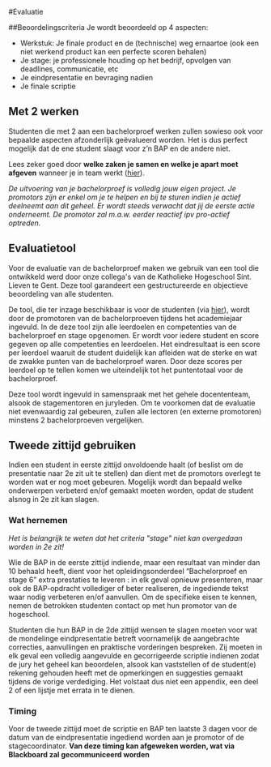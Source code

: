 #Evaluatie

##Beoordelingscriteria
Je wordt beoordeeld op 4 aspecten:
* Werkstuk: Je finale product en de (technische) weg ernaartoe (ook een niet werkend product kan een perfecte scoren behalen)
* Je stage: je professionele houding op het bedrijf, opvolgen van deadlines, communicatie, etc
* Je eindpresentatie en bevraging nadien
* Je finale scriptie

## Met 2 werken
Studenten die met 2 aan een bachelorproef werken zullen sowieso ook voor bepaalde aspecten afzonderlijk geëvalueerd worden. Het is dus perfect mogelijk dat de ene student slaagt voor z’n BAP en de andere niet.

Lees zeker goed door **welke zaken je samen en welke je apart moet afgeven** wanneer je in team werkt ([hier](Deliverables/inleveren.md)).


*De uitvoering van je bachelorproef is volledig jouw eigen project. Je promotors zijn er enkel om je te helpen en bij te sturen indien je actief deelneemt aan dit geheel. Er wordt steeds verwacht dat jij de eerste actie onderneemt. De promotor zal m.a.w. eerder reactief ipv pro-actief optreden.*

## Evaluatietool
Voor de evaluatie van de bachelorproef maken we gebruik van een tool die ontwikkeld werd door onze collega's van de Katholieke Hogeschool Sint. Lieven te Gent. Deze tool garandeert een gestructureerde en objectieve beoordeling van alle studenten.

De tool, die ter inzage beschikbaar is voor de studenten (via [hier](https://github.com/AP-Elektronica-ICT/BAP_Stage_Syllabus/tree/master/Evaluatie)), wordt door de promotoren van de bachelorproeven tijdens het academiejaar ingevuld. In de deze tool zijn alle leerdoelen en competenties van de bachelorproef en stage opgenomen. Er wordt voor iedere student en score gegeven op alle competenties en leerdoelen. Het eindresultaat is een score per leerdoel waaruit de student duidelijk kan afleiden wat de sterke en wat de zwakke punten van de bachelorproef waren. Door deze scores per leerdoel op te tellen komen we uiteindelijk tot het puntentotaal voor de bachelorproef.

Deze tool wordt ingevuld in samenspraak met het gehele docententeam, alsook de stagementoren en juryleden. Om te voorkomen dat de evaluatie niet evenwaardig zal gebeuren, zullen alle lectoren (en externe promotoren) minstens 2 bachelorproeven vergelijken.

## Tweede zittijd gebruiken
Indien een student in eerste zittijd onvoldoende haalt (of beslist om de presentatie naar 2e zit uit te stellen) dan dient met de promotors overlegt te worden wat er nog moet gebeuren. Mogelijk wordt dan bepaald welke onderwerpen verbeterd en/of gemaakt moeten worden, opdat de student alsnog in 2e zit kan slagen.

### Wat hernemen
*Het is belangrijk te weten dat het criteria "stage" niet kan overgedaan worden in 2e zit!*

Wie de BAP in de eerste zittijd indiende, maar een resultaat van minder dan 10 behaald heeft, dient voor het opleidingsonderdeel “Bachelorproef en stage 6” extra prestaties te leveren : in elk geval opnieuw presenteren, maar ook de BAP-opdracht vollediger of beter realiseren, de ingediende tekst waar nodig verbeteren en/of aanvullen. Om de specifieke eisen te kennen, nemen de betrokken studenten contact op met hun promotor van de hogeschool.

Studenten die hun BAP in de 2de zittijd wensen te slagen  moeten voor wat de mondelinge eindpresentatie betreft voornamelijk de aangebrachte correcties, aanvullingen en praktische vorderingen bespreken. Zij moeten in elk geval een volledig aangevulde en gecorrigeerde scriptie indienen zodat de jury het geheel kan beoordelen, alsook kan vaststellen of de student(e) rekening gehouden heeft met de opmerkingen en suggesties gemaakt tijdens de vorige verdediging. Het volstaat dus niet een appendix, een deel 2 of een lijstje met errata in te dienen.

### Timing
Voor de tweede zittijd moet de scriptie en BAP ten laatste 3 dagen voor de datum van de eindpresentatie ingediend worden aan je promotor of de stagecoordinator.
**Van deze timing kan afgeweken worden, wat via Blackboard zal gecommuniceerd worden**
